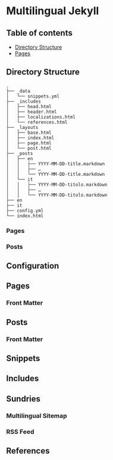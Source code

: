 # Multilingual Jekyll

## Table of contents

+ [Directory Structure](#directory-structure)
+ [Pages](#pages)

## Directory Structure

```
.
├── _data
│   └── snippets.yml
├── _includes
│   ├── head.html
│   ├── header.html
│   ├── localizations.html
│   └── references.html
├── _layouts
│   ├── base.html
│   ├── index.html
│   ├── page.html
│   └── post.html
├── _posts
│   ├── en
│   │   ├── YYYY-MM-DD-title.markdown
│   │   ├── …
│   │   └── YYYY-MM-DD-title.markdown
│   └── it
│   │   ├── YYYY-MM-DD-titolo.markdown
│   │   ├── …
│   │   └── YYYY-MM-DD-titolo.markdown
├── en
├── it
├── config.yml
└── index.html
```

### Pages

### Posts

## Configuration

## Pages

### Front Matter

## Posts

### Front Matter

## Snippets

## Includes

## Sundries

### Multilingual Sitemap

### RSS Feed

## References
